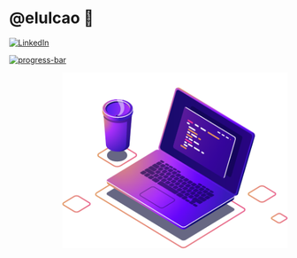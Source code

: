 # @elulcao 🤙

<!--
**elulcao/elulcao** is a ✨ _special_ ✨ repository because its `README.md` (this file) appears on your GitHub profile.
Here are some ideas to get you started:
-->
<p align="left">
  <a href="https://www.linkedin.com/in/daniel-carvallo"><img src="https://img.shields.io/badge/LinkedIn--_.svg?style=social&logo=linkedin" alt="LinkedIn"></a>
</p>

<p align="left">
  <a href="https://github.com/elulcao/progress-bar"><img src="https://img.shields.io/github/stars/elulcao/progress-bar.svg?label=Go&style=social" alt="progress-bar"></a>
</p>

<img align="right"
    alt="Awesome GitHub Profile Readme"
    src="assets/computer-illustration.png"
    width="408"
    height="318">
</img>

<!--
- 🔭 I’m currently working on cool stuff
- 🌱 I’m currently learning new programming languages
- 💬 Ask me about whatever you want, happy to collaborate
- 📫 How to reach me: [elulcao@icloud.com](elulcao@icloud.com)
- ⚡ Fun fact: sometimes they call me NANDy

[![Twitter Badge](https://img.shields.io/badge/-Twitter-00acee?style=flat-square&logo=Twitter&logoColor=white)](https://twitter.com/elulcao)
[![Telegram Badge](https://img.shields.io/badge/-Telegram-0088cc?style=flat-square&logo=Telegram&logoColor=white)](https://t.me/elulcao)
-->
